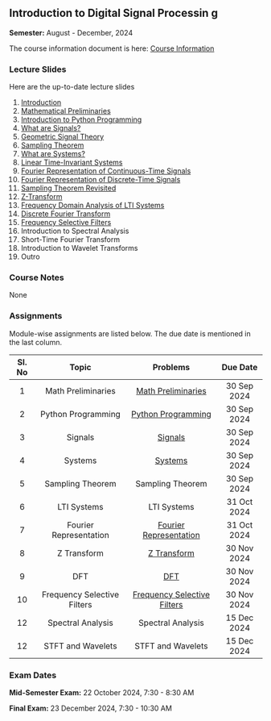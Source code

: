 ## Introduction to Digital Signal Processin g

**Semester:** August - December, 2024

The course information document is here: [Course Information](info.pdf)


### Lecture Slides
Here are the up-to-date lecture slides
1. [Introduction](lecture_slides/orientation.pdf)
2. [Mathematical Preliminaries](lecture_slides/mathprelim.pdf)
3. [Introduction to Python Programming](lecture_slides/introtopython.pdf)
4. [What are Signals?](lecture_slides/signals.pdf)
5. [Geometric Signal Theory](lecture_slides/geometricsignaltheory.pdf)
6. [Sampling Theorem](lecture_slides/samplingtheorem.pdf)
7. [What are Systems?](lecture_slides/systems.pdf)
8. [Linear Time-Invariant Systems](lecture_slides/ltisystems.pdf)
9. [Fourier Representation of Continuous-Time Signals](lecture_slides/fourier-ct.pdf)
10. [Fourier Representation of Discrete-Time Signals](lecture_slides/fourier-dt.pdf)
11. [Sampling Theorem Revisited](lecture_slides/sampling-revisited.pdf)
12. [Z-Transform](lecture_slides/ztransform.pdf)
13. [Frequency Domain Analysis of LTI Systems](lecture_slides/freqresplti.pdf)
14. [Discrete Fourier Transform](lecture_slides/dft.pdf)
15. [Frequency Selective Filters](lecture_slides/digitalfilters.pdf)
16. Introduction to Spectral Analysis
17. Short-Time Fourier Transform
17. Introduction to Wavelet Transforms
22. Outro

### Course Notes
None

### Assignments
Module-wise assignments are listed below. The due date is mentioned in the last column.

Sl. No | Topic | Problems | Due Date
:---: | :---: | :---: | :---:
 1 | Math Preliminaries | [Math Preliminaries](assignments/mathprelim.pdf) | 30 Sep 2024
 2 | Python Programming  | [Python Programming ]()| 30 Sep 2024
 3 | Signals | [Signals](assignments/signals.pdf)| 30 Sep 2024
 4 | Systems | [Systems](assignments/systems.pdf)| 30 Sep 2024
 5 | Sampling Theorem | Sampling Theorem| 30 Sep 2024
 6 | LTI Systems | LTI Systems| 31 Oct 2024
 7 | Fourier Representation | [Fourier Representation](assignments/fourier.pdf)| 31 Oct 2024
 8 | Z Transform | [Z Transform](assignments/ztransform.pdf)| 30 Nov 2024
 9 | DFT | [DFT](assignments/dft.pdf)| 30 Nov 2024
 10 | Frequency Selective Filters | [Frequency Selective Filters](assignments/digitalfilter.pdf)| 30 Nov 2024
 12 | Spectral Analysis | Spectral Analysis| 15 Dec 2024
 12 | STFT and Wavelets | STFT and Wavelets| 15 Dec 2024

### Exam Dates
**Mid-Semester Exam:** 22 October 2024, 7:30 - 8:30 AM

**Final Exam:** 23 December 2024, 7:30 - 10:30 AM

